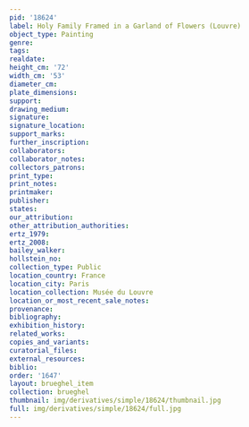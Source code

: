 ```yaml
---
pid: '18624'
label: Holy Family Framed in a Garland of Flowers (Louvre)
object_type: Painting
genre: 
tags: 
realdate: 
height_cm: '72'
width_cm: '53'
diameter_cm: 
plate_dimensions: 
support: 
drawing_medium: 
signature: 
signature_location: 
support_marks: 
further_inscription: 
collaborators: 
collaborator_notes: 
collectors_patrons: 
print_type: 
print_notes: 
printmaker: 
publisher: 
states: 
our_attribution: 
other_attribution_authorities: 
ertz_1979: 
ertz_2008: 
bailey_walker: 
hollstein_no: 
collection_type: Public
location_country: France
location_city: Paris
location_collection: Musée du Louvre
location_or_most_recent_sale_notes: 
provenance: 
bibliography: 
exhibition_history: 
related_works: 
copies_and_variants: 
curatorial_files: 
external_resources: 
biblio: 
order: '1647'
layout: brueghel_item
collection: brueghel
thumbnail: img/derivatives/simple/18624/thumbnail.jpg
full: img/derivatives/simple/18624/full.jpg
---
```

